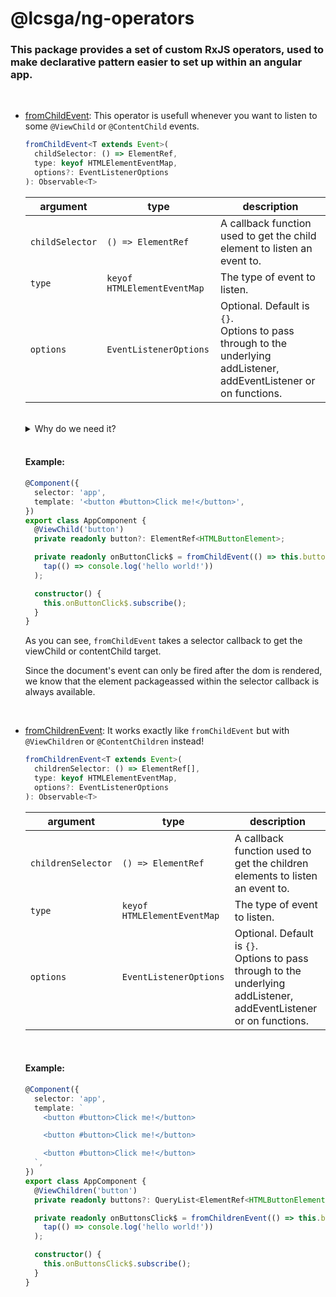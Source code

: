 # @lcsga/ng-operators

### This package provides a set of custom RxJS operators, used to make declarative pattern easier to set up within an angular app.

<br/>

- [fromChildEvent](./src/lib/from-child-event.ts): This operator is usefull whenever you want to listen to some `@ViewChild` or `@ContentChild` events.

  ```ts
  fromChildEvent<T extends Event>(
    childSelector: () => ElementRef,
    type: keyof HTMLElementEventMap,
    options?: EventListenerOptions
  ): Observable<T>
  ```

  | argument        | type                        | description                                                                                                             |
  | --------------- | --------------------------- | ----------------------------------------------------------------------------------------------------------------------- |
  | `childSelector` | `() => ElementRef`          | A callback function used to get the child element to listen an event to.                                                |
  | `type`          | `keyof HTMLElementEventMap` | The type of event to listen.                                                                                            |
  | `options`       | `EventListenerOptions`      | Optional. Default is `{}`.<br/>Options to pass through to the underlying addListener, addEventListener or on functions. |

  <br/>

  <details>
  <summary>Why do we need it?</summary>

  Currently, when you want to avoid using the Angular's `@HostListner` or the `(click)="doSomething()"`, you can create a `Subject` and use it like this:

  ```ts
  @Component({
      selector: "app",
      template: "<button (click)="buttonClick$$.next()">Click me!</button>"
  })
  export class AppComponent {
      protected readonly buttonClick$$ = new Subject<void>();

      private readonly onButtonClick$ = this.buttonClick$$.pipe(
          tap(() => console.log("hello world!"))
      );

      constructor() {
          this.onButtonClick$.subscribe();
      }
  }
  ```

  It actually works pretty well but since we need to specifically call the `next()` method of the `buttonClick$$` subject, it's not fully declarative.

  To make it declarative, we would instead need to use the `fromEvent` operator from RxJS but we can't do that nicely because it takes an element from the dom.

  Indeed to get such an element in Angular, depending on what you've built, you can either use `@ViewChild` or `@ContentChild`

  ```ts
  @Component({
    selector: 'app',
    template: '<button #button>Click me!</button>',
  })
  export class AppComponent {
    @ViewChild('button')
    private readonly button?: ElementRef<HTMLButtonElement>;

    private readonly onButtonClick$ = fromEvent(this.button?.nativeElement, 'click').pipe(
      // throws an error!
      tap(() => console.log('hello world!'))
    );

    constructor() {
      this.onButtonClick$.subscribe();
    }
  }
  ```

  The issue with the code above is that the `button` element is `undefined` until the dom is rendered. Thus the `Cannot read properties of undefined (reading 'addEventListener')` error is thrown.

  A solution to make it work would be to assign the stream of `onButtonClick$` within the `afterViewInit()` method but the best part of declarative is to write the assigning right at the declaration, so it wouldn't be prefect.

  **Here comes the `fromChildEvent` custom operator, to the rescue!**
  It works by listening the event of your choice directly on the `document` and check if the event's `target` is the same as a viewChild or a contentChild you'd pass to it

  </details>

  <br/>

  #### Example:

  ```ts
  @Component({
    selector: 'app',
    template: '<button #button>Click me!</button>',
  })
  export class AppComponent {
    @ViewChild('button')
    private readonly button?: ElementRef<HTMLButtonElement>;

    private readonly onButtonClick$ = fromChildEvent(() => this.button!, 'click').pipe(
      tap(() => console.log('hello world!'))
    );

    constructor() {
      this.onButtonClick$.subscribe();
    }
  }
  ```

  As you can see, `fromChildEvent` takes a selector callback to get the viewChild or contentChild target.

  Since the document's event can only be fired after the dom is rendered, we know that the element packageassed within the selector callback is always available.

<br/>

- [fromChildrenEvent](./src/lib/from-children-event.ts): It works exactly like `fromChildEvent` but with `@ViewChildren` or `@ContentChildren` instead!

  ```ts
  fromChildrenEvent<T extends Event>(
    childrenSelector: () => ElementRef[],
    type: keyof HTMLElementEventMap,
    options?: EventListenerOptions
  ): Observable<T>
  ```

  | argument           | type                        | description                                                                                                             |
  | ------------------ | --------------------------- | ----------------------------------------------------------------------------------------------------------------------- |
  | `childrenSelector` | `() => ElementRef`          | A callback function used to get the children elements to listen an event to.                                            |
  | `type`             | `keyof HTMLElementEventMap` | The type of event to listen.                                                                                            |
  | `options`          | `EventListenerOptions`      | Optional. Default is `{}`.<br/>Options to pass through to the underlying addListener, addEventListener or on functions. |

  <br/>

  #### Example:

  ```ts
  @Component({
    selector: 'app',
    template: `
      <button #button>Click me!</button>

      <button #button>Click me!</button>

      <button #button>Click me!</button>
    `,
  })
  export class AppComponent {
    @ViewChildren('button')
    private readonly buttons?: QueryList<ElementRef<HTMLButtonElement>>;

    private readonly onButtonsClick$ = fromChildrenEvent(() => this.buttons!.toArray(), 'click').pipe(
      tap(() => console.log('hello world!'))
    );

    constructor() {
      this.onButtonsClick$.subscribe();
    }
  }
  ```
